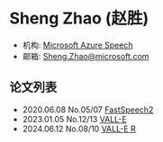 # Sheng Zhao (赵胜)

- 机构: [Microsoft Azure Speech](../Institutions/ZJU_浙江大学.md)
- 邮箱: Sheng.Zhao@microsoft.com

## 论文列表

- 2020.06.08 No.05/07 [FastSpeech2](../Models/TTS2_Acoustic/2020.06.08_FastSpeech2.md)
- 2023.01.05 No.12/13 [VALL-E](../Models/Speech_LLM/2023.01.05_VALL-E.md)
- 2024.06.12 No.08/10 [VALL-E R](../Models/Speech_LLM/2024.06.12_VALL-E_R.md)
